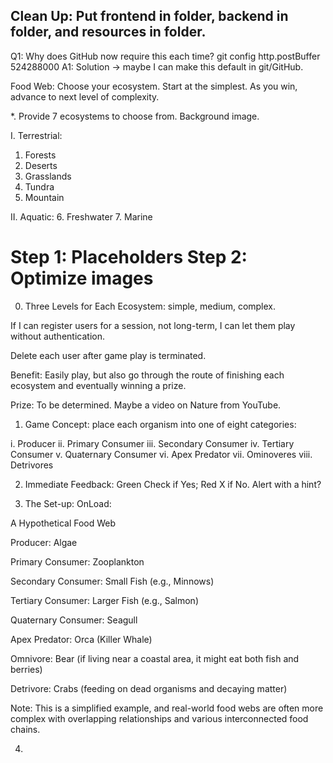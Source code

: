 Clean Up: Put frontend in folder, backend in folder, and resources in folder. 
--------
Q1: Why does GitHub now require this each time? git config http.postBuffer 524288000
A1: Solution ->  maybe I can make this default in git/GitHub. 

Food Web: Choose your ecosystem. Start at the simplest. As you win, advance to next level of complexity. 

*. Provide 7 ecosystems to choose from. Background image. 

I. Terrestrial:

1. Forests
2. Deserts
3. Grasslands
4. Tundra
5. Mountain

II. Aquatic: 
6. Freshwater
7. Marine 

Step 1: Placeholders
Step 2: Optimize images
====

0. Three Levels for Each Ecosystem: simple, medium, complex. 

If I can register users for a session, not long-term, I can let them play without authentication.

Delete each user after game play is terminated.

Benefit: Easily play, but also go through the route of finishing each ecosystem and eventually winning a prize.

Prize: To be determined. Maybe a video on Nature from YouTube. 

1. Game Concept: place each organism into one of eight categories: 

i. Producer
ii. Primary Consumer
iii. Secondary Consumer
iv. Tertiary Consumer
v. Quaternary Consumer
vi. Apex Predator
vii. Ominoveres
viii. Detrivores

2. Immediate Feedback: Green Check if Yes; Red X if No. Alert with a hint? 

3. The Set-up: OnLoad: 

A Hypothetical Food Web

Producer: Algae

Primary Consumer: Zooplankton

Secondary Consumer: Small Fish (e.g., Minnows)

Tertiary Consumer: Larger Fish (e.g., Salmon)

Quaternary Consumer: Seagull

Apex Predator: Orca (Killer Whale)

Omnivore: Bear (if living near a coastal area, it might eat both fish and berries)

Detrivore: Crabs (feeding on dead organisms and decaying matter)

Note: This is a simplified example, and real-world food webs are often more complex with overlapping relationships and various interconnected food chains.

4. 



